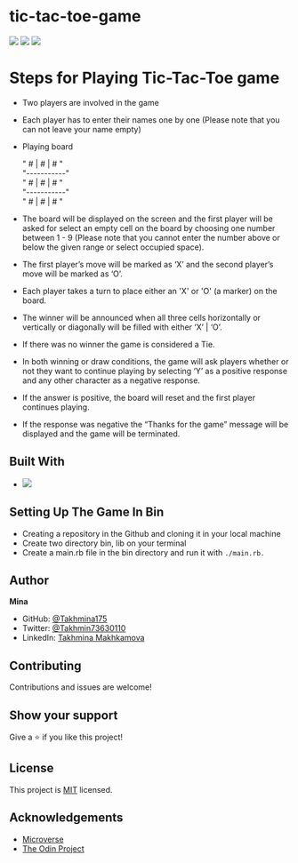 # tic-tac-toe-game
![](https://img.shields.io/badge/Microverse-blueviolet)
![](https://img.shields.io/badge/TicTacToe-purple)
![](https://img.shields.io/badge/Ruby-red)

# Steps for Playing Tic-Tac-Toe game

- Two players are involved in the game
- Each player has to enter their names one by one (Please note that you can not leave your name empty)
- Playing board <br>

  " # | # | # " <br>
  "-----------" <br>
  " # | # | # " <br>
  "-----------" <br>
  " # | # | # " <br>
  
- The board will be displayed on the screen and the first player will be asked for select an empty cell on the board by choosing one number between 1 - 9 (Please note that you cannot enter the number above or below the given range or select occupied space).
- The first player’s move will be marked as  ‘X’ and the second player’s move will be marked as ‘O’.
- Each player takes a turn to place either an 'X' or 'O' (a marker) on the board. 
- The winner will be announced when all three cells horizontally or vertically or diagonally will be filled with either ‘X’ | ‘O’.
- If there was no winner the game is considered a Tie.
- In both winning or draw conditions, the game will ask players whether or not they want to continue playing by selecting ‘Y’ as a positive response and any other character as a negative response.
- If the answer is positive, the board will reset and the first player continues playing.
- If the response was negative the “Thanks for the game”  message will be displayed and the game will be terminated.   

## Built With

- ![](https://img.shields.io/badge/OOP-Ruby-red)


##  Setting Up The Game In Bin

- Creating a repository in the Github and cloning it in your local machine
- Create two directory bin, lib on your terminal
- Create a main.rb file in the bin directory and run it with `./main.rb.` 


## Author

**Mina**

- GitHub: [@Takhmina175](https://github.com/Takhmina175)
- Twitter: [@Takhmin73630110](https://twitter.com/Takhmin73630110)
- LinkedIn: [Takhmina Makhkamova](https://www.linkedin.com/in/takhmina-makhkamova-7628136b/)

##  Contributing

Contributions and issues are welcome!

## Show your support

Give a ⭐️ if you like this project!

## License

This project is [MIT](./LICENSE) licensed.

## Acknowledgements

- [Microverse](https://microverse.org)
- [The Odin Project](https://www.theodinproject.com/)